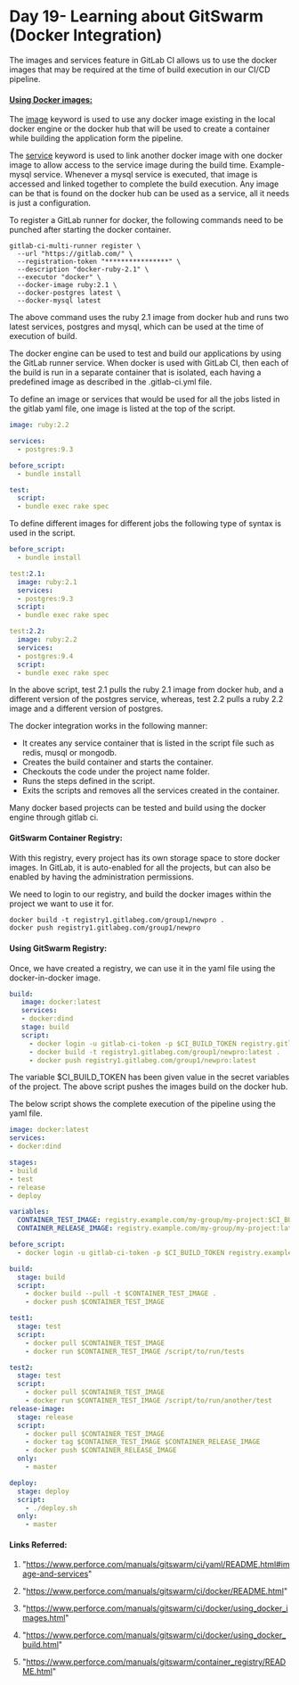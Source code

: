 # Day 19- Learning about GitSwarm (Docker Integration)

The images and services feature in GitLab CI allows us to use the docker images that may be required at the time of build execution in our CI/CD pipeline. 

#### <u>Using Docker images:</u>

The <u>image</u> keyword is used to use any docker image existing in the local docker engine or the docker hub that will be used to create a container while building the application form the pipeline.

The <u>service</u> keyword is used to link another docker image with one docker image to allow access to the service image during the build time. Example- mysql service. Whenever a mysql service is executed, that image is accessed and linked together to complete the build execution. Any image can be that is found on the docker hub can be used as a service, all it needs is just a configuration.

To register a GitLab runner for docker, the following commands need to be punched after starting the docker container.

```
gitlab-ci-multi-runner register \
  --url "https://gitlab.com/" \
  --registration-token "****************" \
  --description "docker-ruby-2.1" \
  --executor "docker" \
  --docker-image ruby:2.1 \
  --docker-postgres latest \
  --docker-mysql latest
```

The above command uses the ruby 2.1 image from docker hub and runs two latest services, postgres and mysql, which can be used at the time of execution of build.

The docker engine can be used to test and build our applications by using the GitLab runner service. When docker is used with GitLab CI, then each of the build is run in a separate container that is isolated, each having a predefined image as described in the .gitlab-ci.yml file.

To define an image or services that would be used for all the jobs listed in the gitlab yaml file, one image is listed at the top of the script.

```yaml
image: ruby:2.2

services:
  - postgres:9.3

before_script:
  - bundle install

test:
  script:
  - bundle exec rake spec
```

To define different images for different jobs the following type of syntax is used in the script.

```yaml
before_script:
  - bundle install

test:2.1:
  image: ruby:2.1
  services:
  - postgres:9.3
  script:
  - bundle exec rake spec

test:2.2:
  image: ruby:2.2
  services:
  - postgres:9.4
  script:
  - bundle exec rake spec
```

In the above script, test 2.1 pulls the ruby 2.1 image from docker hub, and a different version of the postgres service, whereas, test 2.2 pulls a ruby 2.2 image and a different version of postgres.

The docker integration works in the following manner:

* It creates any service container that is listed in the script file such as redis, musql or mongodb.
* Creates the build container and starts the container.
* Checkouts the code under the project name folder.
* Runs the steps defined in the script.
* Exits the scripts and removes all the services created in the container.

Many docker based projects can be tested and build using the docker engine through gitlab ci. 

#### GitSwarm Container Registry:

With this registry, every project has its own storage space to store docker images. In GitLab, it is auto-enabled for all the projects, but can also be enabled by having the administration permissions. 

We need to login to our registry, and build the docker images within the project we want to use it for.

```dockerfile
docker build -t registry1.gitlabeg.com/group1/newpro .
docker push registry1.gitlabeg.com/group1/newpro
```

#### Using GitSwarm Registry:

Once, we have created a registry, we can use it in the yaml file using the docker-in-docker image.

```yaml
build:
   image: docker:latest
   services:
   - docker:dind
   stage: build
   script:
     - docker login -u gitlab-ci-token -p $CI_BUILD_TOKEN registry.gitlabeg.com
     - docker build -t registry1.gitlabeg.com/group1/newpro:latest .
     - docker push registry1.gitlabeg.com/group1/newpro:latest
```

The variable $CI_BUILD_TOKEN  has been given value in the secret variables of the project. The above script pushes the images build on the docker hub.

The below script shows the complete execution of the pipeline using the yaml file.

```yaml
image: docker:latest
services:
- docker:dind

stages:
- build
- test
- release
- deploy

variables:
  CONTAINER_TEST_IMAGE: registry.example.com/my-group/my-project:$CI_BUILD_REF_NAME
  CONTAINER_RELEASE_IMAGE: registry.example.com/my-group/my-project:latest

before_script:
  - docker login -u gitlab-ci-token -p $CI_BUILD_TOKEN registry.example.com

build:
  stage: build
  script:
    - docker build --pull -t $CONTAINER_TEST_IMAGE .
    - docker push $CONTAINER_TEST_IMAGE

test1:
  stage: test
  script:
    - docker pull $CONTAINER_TEST_IMAGE
    - docker run $CONTAINER_TEST_IMAGE /script/to/run/tests

test2:
  stage: test
  script:
    - docker pull $CONTAINER_TEST_IMAGE
    - docker run $CONTAINER_TEST_IMAGE /script/to/run/another/test
release-image:
  stage: release
  script:
    - docker pull $CONTAINER_TEST_IMAGE
    - docker tag $CONTAINER_TEST_IMAGE $CONTAINER_RELEASE_IMAGE
    - docker push $CONTAINER_RELEASE_IMAGE
  only:
    - master

deploy:
  stage: deploy
  script:
    - ./deploy.sh
  only:
    - master

```



#### Links Referred:

1. "https://www.perforce.com/manuals/gitswarm/ci/yaml/README.html#image-and-services"

2. "https://www.perforce.com/manuals/gitswarm/ci/docker/README.html"

3. "https://www.perforce.com/manuals/gitswarm/ci/docker/using_docker_images.html"

4. "https://www.perforce.com/manuals/gitswarm/ci/docker/using_docker_build.html"

5. "https://www.perforce.com/manuals/gitswarm/container_registry/README.html"

   